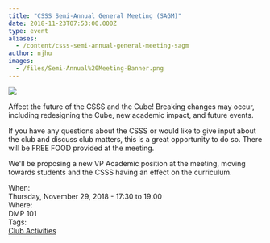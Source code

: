 ```yaml
---
title: "CSSS Semi-Annual General Meeting (SAGM)"
date: 2018-11-23T07:53:00.000Z
type: event
aliases:
  - /content/csss-semi-annual-general-meeting-sagm
author: njhu
images:
  - /files/Semi-Annual%20Meeting-Banner.png
---
```


<div class="field field-name-body field-type-text-with-summary field-label-hidden"><div class="field-items"><div class="field-item even"><p><img src="https://ubccsss.org/files/Semi-Annual%20Meeting-Banner.png" style="max-width: 100%"></p>

<p>Affect the future of the CSSS and the Cube! Breaking changes may occur, including redesigning the Cube, new academic impact, and future events.</p>

<p>If you have any questions about the CSSS or would like to give input about the club and discuss club matters, this is a great opportunity to do so. There will be FREE FOOD provided at the meeting.</p>

<p>We&apos;ll be proposing a new VP Academic position at the meeting, moving towards students and the CSSS having an effect on the curriculum.</p>
</div></div></div><div class="field field-name-field-dates field-type-datetime field-label-above"><div class="field-label">When:&#xA0;</div><div class="field-items"><div class="field-item even"><span class="date-display-single">Thursday, November 29, 2018 - <span class="date-display-range"><span class="date-display-start">17:30</span> to <span class="date-display-end">19:00</span></span></span></div></div></div><div class="field field-name-field-location field-type-text field-label-above"><div class="field-label">Where:&#xA0;</div><div class="field-items"><div class="field-item even">DMP 101</div></div></div>    <footer>
    <div class="field field-name-field-tags field-type-taxonomy-term-reference field-label-above"><div class="field-label">Tags:&#xA0;</div><div class="field-items"><div class="field-item even"><a href="/club">Club Activities</a></div></div></div>      </footer>
